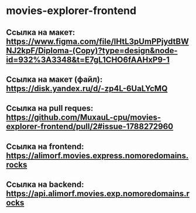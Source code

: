 # movies-explorer-frontend

## Ссылка на макет:  https://www.figma.com/file/IHtL3pUmPPjydtBWNJ2kpF/Diploma-(Copy)?type=design&node-id=932%3A3348&t=E7gL1CHO6fAAHxP9-1
## Ссылка на макет (файл):  https://disk.yandex.ru/d/-zp4L-6UaLYcMQ
## Ссылка на pull reques: https://github.com/MuxauL-cpu/movies-explorer-frontend/pull/2#issue-1788272960
## Ссылка на frontend: https://alimorf.movies.express.nomoredomains.rocks
## Ссылка на backend: https://api.alimorf.movies.exp.nomoredomains.rocks
